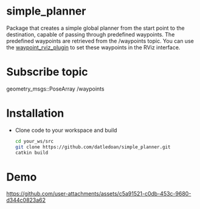 # simple_planner
Package that creates a simple global planner from the start point to the destination, capable of passing through predefined waypoints. The predefined waypoints are retrieved from the /waypoints topic. You can use the [waypoint_rviz_plugin](https://github.com/datledoan/waypoint_rviz_plugin) to set these waypoints in the RViz interface.

# Subscribe topic
geometry_msgs::PoseArray /waypoints

# Installation
* Clone code to your workspace and build
    ```sh
    cd your_ws/src
    git clone https://github.com/datledoan/simple_planner.git
    catkin build
    ```

# Demo


https://github.com/user-attachments/assets/c5a91521-c0db-453c-9680-d344c0823a62

